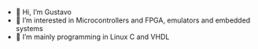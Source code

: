 - 👋 Hi, I’m Gustavo
- 👀 I’m interested in Microcontrollers and FPGA, emulators and embedded systems
- 🌱 I’m mainly programming in Linux C and VHDL

<!---
gustavosousa2208/gustavosousa2208 is a ✨ special ✨ repository because its `README.md` (this file) appears on your GitHub profile.
You can click the Preview link to take a look at your changes.
--->
